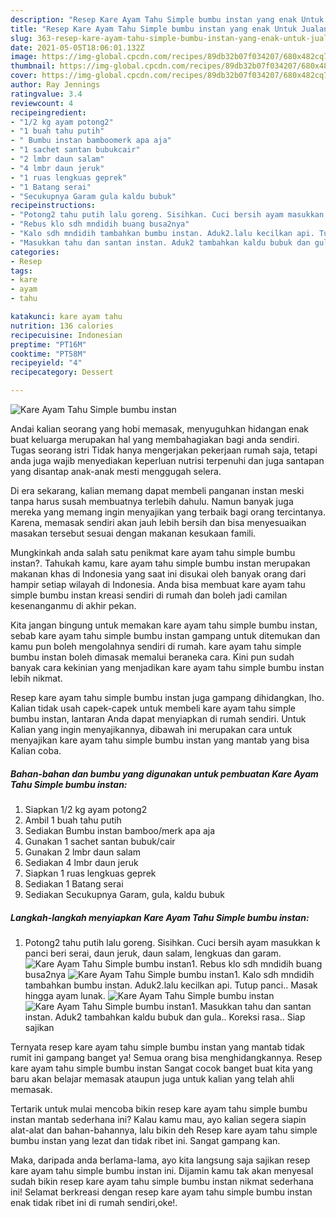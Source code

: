 ```yaml
---
description: "Resep Kare Ayam Tahu Simple bumbu instan yang enak Untuk Jualan"
title: "Resep Kare Ayam Tahu Simple bumbu instan yang enak Untuk Jualan"
slug: 363-resep-kare-ayam-tahu-simple-bumbu-instan-yang-enak-untuk-jualan
date: 2021-05-05T18:06:01.132Z
image: https://img-global.cpcdn.com/recipes/89db32b07f034207/680x482cq70/kare-ayam-tahu-simple-bumbu-instan-foto-resep-utama.jpg
thumbnail: https://img-global.cpcdn.com/recipes/89db32b07f034207/680x482cq70/kare-ayam-tahu-simple-bumbu-instan-foto-resep-utama.jpg
cover: https://img-global.cpcdn.com/recipes/89db32b07f034207/680x482cq70/kare-ayam-tahu-simple-bumbu-instan-foto-resep-utama.jpg
author: Ray Jennings
ratingvalue: 3.4
reviewcount: 4
recipeingredient:
- "1/2 kg ayam potong2"
- "1 buah tahu putih"
- " Bumbu instan bamboomerk apa aja"
- "1 sachet santan bubukcair"
- "2 lmbr daun salam"
- "4 lmbr daun jeruk"
- "1 ruas lengkuas geprek"
- "1 Batang serai"
- "Secukupnya Garam gula kaldu bubuk"
recipeinstructions:
- "Potong2 tahu putih lalu goreng. Sisihkan. Cuci bersih ayam masukkan k panci beri serai, daun jeruk, daun salam, lengkuas dan garam."
- "Rebus klo sdh mndidih buang busa2nya"
- "Kalo sdh mndidih tambahkan bumbu instan. Aduk2.lalu kecilkan api. Tutup panci.. Masak hingga ayam lunak."
- "Masukkan tahu dan santan instan. Aduk2 tambahkan kaldu bubuk dan gula.. Koreksi rasa.. Siap sajikan"
categories:
- Resep
tags:
- kare
- ayam
- tahu

katakunci: kare ayam tahu 
nutrition: 136 calories
recipecuisine: Indonesian
preptime: "PT16M"
cooktime: "PT58M"
recipeyield: "4"
recipecategory: Dessert

---
```



![Kare Ayam Tahu Simple bumbu instan](https://img-global.cpcdn.com/recipes/89db32b07f034207/680x482cq70/kare-ayam-tahu-simple-bumbu-instan-foto-resep-utama.jpg)

Andai kalian seorang yang hobi memasak, menyuguhkan hidangan enak buat keluarga merupakan hal yang membahagiakan bagi anda sendiri. Tugas seorang istri Tidak hanya mengerjakan pekerjaan rumah saja, tetapi anda juga wajib menyediakan keperluan nutrisi terpenuhi dan juga santapan yang disantap anak-anak mesti menggugah selera.

Di era  sekarang, kalian memang dapat membeli panganan instan meski tanpa harus susah membuatnya terlebih dahulu. Namun banyak juga mereka yang memang ingin menyajikan yang terbaik bagi orang tercintanya. Karena, memasak sendiri akan jauh lebih bersih dan bisa menyesuaikan masakan tersebut sesuai dengan makanan kesukaan famili. 



Mungkinkah anda salah satu penikmat kare ayam tahu simple bumbu instan?. Tahukah kamu, kare ayam tahu simple bumbu instan merupakan makanan khas di Indonesia yang saat ini disukai oleh banyak orang dari hampir setiap wilayah di Indonesia. Anda bisa membuat kare ayam tahu simple bumbu instan kreasi sendiri di rumah dan boleh jadi camilan kesenanganmu di akhir pekan.

Kita jangan bingung untuk memakan kare ayam tahu simple bumbu instan, sebab kare ayam tahu simple bumbu instan gampang untuk ditemukan dan kamu pun boleh mengolahnya sendiri di rumah. kare ayam tahu simple bumbu instan boleh dimasak memalui beraneka cara. Kini pun sudah banyak cara kekinian yang menjadikan kare ayam tahu simple bumbu instan lebih nikmat.

Resep kare ayam tahu simple bumbu instan juga gampang dihidangkan, lho. Kalian tidak usah capek-capek untuk membeli kare ayam tahu simple bumbu instan, lantaran Anda dapat menyiapkan di rumah sendiri. Untuk Kalian yang ingin menyajikannya, dibawah ini merupakan cara untuk menyajikan kare ayam tahu simple bumbu instan yang mantab yang bisa Kalian coba.

<!--inarticleads1-->

##### Bahan-bahan dan bumbu yang digunakan untuk pembuatan Kare Ayam Tahu Simple bumbu instan:

1. Siapkan 1/2 kg ayam potong2
1. Ambil 1 buah tahu putih
1. Sediakan  Bumbu instan bamboo/merk apa aja
1. Gunakan 1 sachet santan bubuk/cair
1. Gunakan 2 lmbr daun salam
1. Sediakan 4 lmbr daun jeruk
1. Siapkan 1 ruas lengkuas geprek
1. Sediakan 1 Batang serai
1. Sediakan Secukupnya Garam, gula, kaldu bubuk




<!--inarticleads2-->

##### Langkah-langkah menyiapkan Kare Ayam Tahu Simple bumbu instan:

1. Potong2 tahu putih lalu goreng. Sisihkan. Cuci bersih ayam masukkan k panci beri serai, daun jeruk, daun salam, lengkuas dan garam.
<img src="https://img-global.cpcdn.com/steps/f4819878bdfbc30e/160x128cq70/kare-ayam-tahu-simple-bumbu-instan-langkah-memasak-1-foto.jpg" alt="Kare Ayam Tahu Simple bumbu instan">1. Rebus klo sdh mndidih buang busa2nya
<img src="https://img-global.cpcdn.com/steps/07901098a4f36904/160x128cq70/kare-ayam-tahu-simple-bumbu-instan-langkah-memasak-2-foto.jpg" alt="Kare Ayam Tahu Simple bumbu instan">1. Kalo sdh mndidih tambahkan bumbu instan. Aduk2.lalu kecilkan api. Tutup panci.. Masak hingga ayam lunak.
<img src="https://img-global.cpcdn.com/steps/307e4a55990ce8df/160x128cq70/kare-ayam-tahu-simple-bumbu-instan-langkah-memasak-3-foto.jpg" alt="Kare Ayam Tahu Simple bumbu instan"><img src="https://img-global.cpcdn.com/steps/bce681eb1f3676cb/160x128cq70/kare-ayam-tahu-simple-bumbu-instan-langkah-memasak-3-foto.jpg" alt="Kare Ayam Tahu Simple bumbu instan">1. Masukkan tahu dan santan instan. Aduk2 tambahkan kaldu bubuk dan gula.. Koreksi rasa.. Siap sajikan




Ternyata resep kare ayam tahu simple bumbu instan yang mantab tidak rumit ini gampang banget ya! Semua orang bisa menghidangkannya. Resep kare ayam tahu simple bumbu instan Sangat cocok banget buat kita yang baru akan belajar memasak ataupun juga untuk kalian yang telah ahli memasak.

Tertarik untuk mulai mencoba bikin resep kare ayam tahu simple bumbu instan mantab sederhana ini? Kalau kamu mau, ayo kalian segera siapin alat-alat dan bahan-bahannya, lalu bikin deh Resep kare ayam tahu simple bumbu instan yang lezat dan tidak ribet ini. Sangat gampang kan. 

Maka, daripada anda berlama-lama, ayo kita langsung saja sajikan resep kare ayam tahu simple bumbu instan ini. Dijamin kamu tak akan menyesal sudah bikin resep kare ayam tahu simple bumbu instan nikmat sederhana ini! Selamat berkreasi dengan resep kare ayam tahu simple bumbu instan enak tidak ribet ini di rumah sendiri,oke!.

